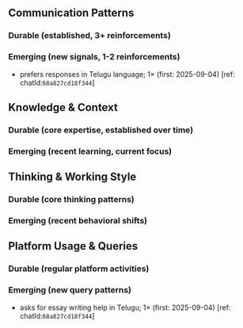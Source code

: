 ## Communication Patterns
### Durable (established, 3+ reinforcements)

### Emerging (new signals, 1-2 reinforcements)
- prefers responses in Telugu language; 1× (first: 2025-09-04) [ref: chatId:`68a827cd18f344`]

## Knowledge & Context
### Durable (core expertise, established over time)

### Emerging (recent learning, current focus)

## Thinking & Working Style
### Durable (core thinking patterns)

### Emerging (recent behavioral shifts)

## Platform Usage & Queries
### Durable (regular platform activities)

### Emerging (new query patterns)
- asks for essay writing help in Telugu; 1× (first: 2025-09-04) [ref: chatId:`68a827cd18f344`]
